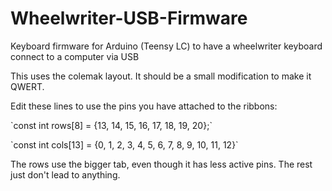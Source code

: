# Wheelwriter-USB-Firmware
Keyboard firmware for Arduino (Teensy LC) to have a wheelwriter keyboard connect to a computer via USB

This uses the colemak layout. It should be a small modification to make it QWERT.

Edit these lines to use the pins you have attached to the ribbons:
<p>
`const int rows[8] = {13, 14, 15, 16, 17, 18, 19, 20};`
<p>
`const int cols[13] = {0, 1, 2, 3, 4, 5, 6, 7, 8, 9, 10, 11, 12}`
<p>The rows use the bigger tab, even though it has less active pins. The rest just don't lead to anything.
